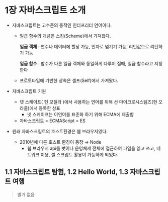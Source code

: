 # 1장 자바스크립트 소개

- 자바스크립트는 고수준의 동적인 인터프리터 언어이다.
    - 일급 함수의 개념은 스킴(Scheme)에서 가져왔다.
        
        **일급 객체** : 변수나 데이터에 할당 가능, 인자로 넘기기 가능, 리턴값으로 리턴하기 가능
        
        **일급 함수** : 함수가 다른 일급 객체와 동일하게 다루어 질때, 일급 함수라고 지칭한다
        
    - 프로토타입에 기반한 상속은 셀프(Self)에서 가져왔다.
    
- 자바스크립트 기원
    - 넷 스케이프( 현 모질라 )에서 사용하는 언어를 위해 선 마이크로시스템즈(현 오라클)에서 등록한 상표
        - 넷 스케이프는 이언어를 표준화 하기 위해 ECMA에 제출함
    - 자바스크립트 = ECMAScript = ES

- 원래 자바스크립트의 호스트환경은 웹 브라우저였다.
    - 2010년에  다른 호스트 환경이 등장 → Node
        - 웹 브라우저 api를 벗어나 운영체제 전체에 접근하여 파일을 읽고 쓰고, 네트워크 이용, 셸 스크립트 활용이 가능하게 되었다.
        

## 1.1 자바스크립트 탐험, 1.2 Hello World, 1.3 자바스크립트 여행

> 별거 없음
>
